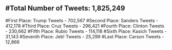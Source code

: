 #Total Number of Tweets: 1,825,249 
---
#First Place: Trump Tweets - 702,567
#Second Place: Sanders Tweets - 412,178
#Third Place: Cruz Tweets - 296,421
#Fourth Place: Clinton Tweets - 230,662
#Fifth Place: Rubio Tweets - 114,118
#Sixth Place: Kasich Tweets - 31,143
#Seventh Place: Jeb! Tweets - 25,299
#Last Place: Carson Tweets - 12,866
